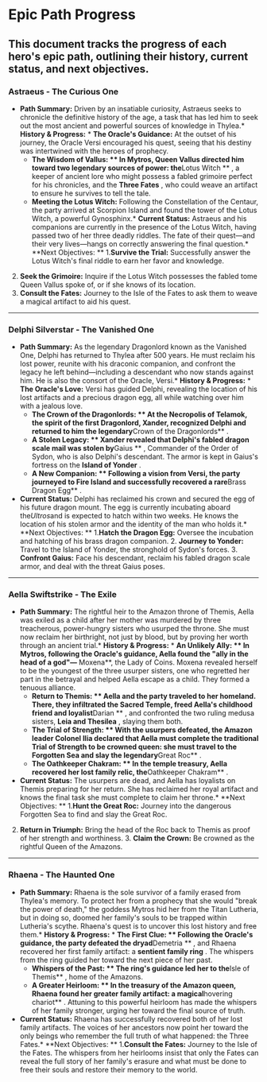 # Epic Path Progress

This document tracks the progress of each hero's epic path, outlining their history, current status,
and next objectives.
---

### **Astraeus - The Curious One**

* **Path Summary:** Driven by an insatiable curiosity, Astraeus seeks to chronicle the definitive history of the age, a task that has led him to seek out the most ancient and powerful sources of knowledge in Thylea.* **History & Progress:** * **The Oracle's Guidance:** At the outset of his journey, the Oracle Versi encouraged his quest, seeing that his destiny was intertwined with the heroes of prophecy.
   * **The Wisdom of Vallus: ** In Mytros, Queen Vallus directed him toward two legendary sources of power: the**Lotus Witch ** , a keeper of ancient lore who might possess a fabled grimoire perfect for his chronicles, and the **Three Fates** , who could weave an artifact to ensure he survives to tell the tale.
    * **Meeting the Lotus Witch:** Following the Constellation of the Centaur, the party arrived at Scorpion Island and found the tower of the Lotus Witch, a powerful Gynosphinx.* **Current Status:** Astraeus and his companions are currently in the presence of the Lotus Witch, having passed two of her three deadly riddles. The fate of their quest—and their very lives—hangs on correctly answering the final question.* **Next Objectives: ** 1.**Survive the Trial:** Successfully answer the Lotus Witch's final riddle to earn her favor and knowledge.
2. **Seek the Grimoire:** Inquire if the Lotus Witch possesses the fabled tome Queen Vallus spoke of,
or if she knows of its location.
3. **Consult the Fates:** Journey to the Isle of the Fates to ask them to weave a magical artifact to
aid his quest.
---

### **Delphi Silverstar - The Vanished One**

* **Path Summary:** As the legendary Dragonlord known as the Vanished One, Delphi has returned to Thylea after 500 years. He must reclaim his lost power, reunite with his draconic companion, and confront the legacy he left behind—including a descendant who now stands against him. He is also the consort of the Oracle, Versi.* **History & Progress:** * **The Oracle's Love:** Versi has guided Delphi, revealing the location of his lost artifacts and a precious dragon egg, all while watching over him with a jealous love.
   * **The Crown of the Dragonlords: ** At the Necropolis of Telamok, the spirit of the first Dragonlord, Xander, recognized Delphi and returned to him the legendary**Crown of the Dragonlords** .
    * **A Stolen Legacy: ** Xander revealed that Delphi's fabled dragon scale mail was stolen by**Gaius ** , Commander of the Order of Sydon, who is also Delphi's descendant. The armor is kept in Gaius's fortress on the **Island of Yonder** .
    * **A New Companion: ** Following a vision from Versi, the party journeyed to Fire Island and successfully recovered a rare**Brass Dragon Egg** .
* **Current Status:** Delphi has reclaimed his crown and secured the egg of his future dragon mount. The egg is currently incubating aboard the*Ultros*and is expected to hatch within two weeks. He knows the location of his stolen armor and the identity of the man who holds it.* **Next Objectives: ** 1.**Hatch the Dragon Egg:** Oversee the incubation and hatching of his brass dragon companion.
    2. **Journey to Yonder:** Travel to the Island of Yonder, the stronghold of Sydon's forces.
    3. **Confront Gaius:** Face his descendant, reclaim his fabled dragon scale armor,
and deal with the threat Gaius poses.
---

### **Aella Swiftstrike - The Exile**

* **Path Summary:** The rightful heir to the Amazon throne of Themis, Aella was exiled as a child after her mother was murdered by three treacherous, power-hungry sisters who usurped the throne. She must now reclaim her birthright, not just by blood, but by proving her worth through an ancient trial.* **History & Progress:** * **An Unlikely Ally: ** In Mytros, following the Oracle's guidance, Aella found the "ally in the head of a god"—** Moxena**, the Lady of Coins. Moxena revealed herself to be the youngest of the three usurper sisters, one who regretted her part in the betrayal and helped Aella escape as a child. They formed a tenuous alliance.
    * **Return to Themis: ** Aella and the party traveled to her homeland. There, they infiltrated the Sacred Temple, freed Aella's childhood friend and loyalist**Darian ** , and confronted the two ruling medusa sisters, **Leia and Thesilea** , slaying them both.
    * **The Trial of Strength: ** With the usurpers defeated, the Amazon leader Colonel Ilia declared that Aella must complete the traditional Trial of Strength to be crowned queen: she must travel to the Forgotten Sea and slay the legendary**Great Roc** .
    * **The Oathkeeper Chakram: ** In the temple treasury, Aella recovered her lost family relic, the**Oathkeeper Chakram** .
* **Current Status:** The usurpers are dead, and Aella has loyalists on Themis preparing for her return. She has reclaimed her royal artifact and knows the final task she must complete to claim her throne.* **Next Objectives: ** 1.**Hunt the Great Roc:** Journey into the dangerous Forgotten Sea to find and slay the Great Roc.
2. **Return in Triumph:** Bring the head of the Roc back to Themis as proof of her strength and
worthiness.
    3. **Claim the Crown:** Be crowned as the rightful Queen of the Amazons.
---

### **Rhaena - The Haunted One**

* **Path Summary:** Rhaena is the sole survivor of a family erased from Thylea's memory. To protect her from a prophecy that she would "break the power of death," the goddess Mytros hid her from the Titan Lutheria, but in doing so, doomed her family's souls to be trapped within Lutheria's scythe. Rhaena's quest is to uncover this lost history and free them.* **History & Progress:** * **The First Clue: ** Following the Oracle's guidance, the party defeated the dryad**Demetria ** , and Rhaena recovered her first family artifact: a **sentient family ring** . The whispers from the ring guided her toward the next piece of her past.
    * **Whispers of the Past: ** The ring's guidance led her to the**Isle of Themis** , home of the Amazons.
    * **A Greater Heirloom: ** In the treasury of the Amazon queen, Rhaena found her greater family artifact: a magical**hovering chariot** . Attuning to this powerful heirloom has made the whispers of her family stronger, urging her toward the final source of truth.
* **Current Status:** Rhaena has successfully recovered both of her lost family artifacts. The voices of her ancestors now point her toward the only beings who remember the full truth of what happened: the Three Fates.* **Next Objectives: ** 1.**Consult the Fates:** Journey to the Isle of the Fates. The whispers from her heirlooms insist that only the Fates can reveal the full story of her family's erasure and what must be done to free their souls and restore their memory to the world.
